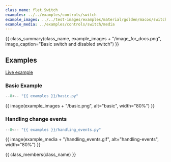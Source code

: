 ```yaml
---
class_name: flet.Switch
examples: ../../examples/controls/switch
example_images: ../../test-images/examples/material/golden/macos/switch
example_media: ../examples/controls/switch/media
---
```


{{ class_summary(class_name, example_images + "/image_for_docs.png", image_caption="Basic switch and disabled switch") }}

## Examples

[Live example](https://flet-controls-gallery.fly.dev/input/switch)

### Basic Example

```python
--8<-- "{{ examples }}/basic.py"
```

{{ image(example_images + "/basic.png", alt="basic", width="80%") }}


### Handling change events

```python
--8<-- "{{ examples }}/handling_events.py"
```

{{ image(example_media + "/handling_events.gif", alt="handling-events", width="80%") }}


{{ class_members(class_name) }}
